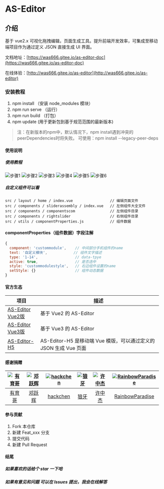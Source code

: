 # AS-Editor

## 介绍

基于 vue2.x 可视化拖拽编辑，页面生成工具。提升前端开发效率，可集成至移动端项目作为通过定义 JSON 直接生成 UI 界面。

文档地址：[https://was666.gitee.io/as-editor-doc](https://was666.gitee.io/as-editor-doc)

在线体验：[http://was666.gitee.io/as-editor](http://was666.gitee.io/as-editor)

### 安装教程

1. npm install （安装 node_modules 模块）
2. npm run serve （运行）
3. npm run build （打包）
4. npm update (用于更新包到基于规范范围的最新版本)

> 注：在新版本的npm中，默认情况下，npm install遇到冲突的peerDependencies时将失败。
> 可使用：npm install --legacy-peer-deps

#### 使用说明

##### 使用教程

![步骤1](https://was666.gitee.io/as-editor-doc/assets/img/README1.632216e1.png 'image1.png')
![步骤2](https://was666.gitee.io/as-editor-doc/assets/img/README2.7459c50e.png 'image2.png')
![步骤3](https://was666.gitee.io/as-editor-doc/assets/img/README3.157d3f15.png 'image3.png')
![步骤4](https://was666.gitee.io/as-editor-doc/assets/img/README4.aa04245c.png 'image4.png')
![步骤5](https://was666.gitee.io/as-editor-doc/assets/img/README5.afb38460.png 'image5.png')
![步骤6](https://was666.gitee.io/as-editor-doc/assets/img/README6.a77d96b6.png 'image6.png')

##### 自定义组件可以看

```text
src / layout / home / index.vue                 // 编辑页面文件
src / components / sliderassembly / index.vue   // 左侧组件大全文件
src / components / componentscom                // 左侧组件目录
src / components / rightslider                  // 右侧组件目录
src / utils / componentProperties.js            // 组件数据
```

#### componentProperties（组件数据）字段注解

```js
{
  component: 'custommodule',    // 中间部分手机组件的name
  text: '自定义模块',            // 组件文字描述
  type: '1-14',                 // data-tpye
  active: true,                 // 是否选中
  style: 'custommodulestyle',   // 右边组件设置的name
  setStyle: {}                  // 组件动态数据
}
```

#### 官方生态

| 项目 | 描述 |
| --- | --- |
| [AS-Editor <br/> Vue2版](https://gitee.com/was666/as-editor) | 基于 Vue2 的 AS-Editor |
| [AS-Editor <br/> Vue3版](https://gitee.com/was666/as-editor/tree/vue3.x/) | 基于 Vue3 的 AS-Editor |
| [AS-Editor-H5](https://gitee.com/was666/as-editor-h5) | AS-Editor-H5 是移动端 Vue 模版，可以通过定义的 JSON 生成 Vue 页面 |

#### 感谢捐赠

| [![有育哥](https://was666.gitee.io/as-editor-doc/assets/img/donate1.png)](https://gitee.com/cfxp) | [![邓跃辉](https://was666.gitee.io/as-editor-doc/assets/img/donate3.png)](https://gitee.com/york8888_admin) | [![hackchen](https://was666.gitee.io/as-editor-doc/assets/img/donate2.png)](https://gitee.com/hackchen) | [![狼牙](https://was666.gitee.io/as-editor-doc/assets/img/langYa.png)](https://gitee.com/fdfgasdvdxz) | [![许中杰](https://was666.gitee.io/as-editor-doc/assets/img/xuzhongjie.png)](https://gitee.com/xu-zhongjie) |[![RainbowParadise](https://was666.gitee.io/as-editor-doc/assets/img/RainbowParadise.png)](https://gitee.com/mars728) |
| :-: | :-: | :-: | :-: | :-: | :-: |
| [有育哥](https://gitee.com/cfxp) | [邓跃辉](https://gitee.com/york8888_admin) |[hackchen](https://gitee.com/hackchen) | [狼牙](https://gitee.com/fdfgasdvdxz) | [许中杰](https://gitee.com/xu-zhongjie) |[RainbowParadise](https://gitee.com/mars728) |

#### 参与贡献

1. Fork 本仓库
2. 新建 Feat_xxx 分支
3. 提交代码
4. 新建 Pull Request

#### 结尾

##### 如果喜欢的话给个 star 一下哈

##### 如果有意见和问题 可以在 lssues 提出，我会在线解答
